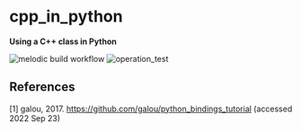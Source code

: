 # cpp_in_python

**Using a C++ class in Python**

![melodic build workflow](https://github.com/HHorimoto/cpp_in_python/actions/workflows/build_test.yml/badge.svg)
![operation_test](https://github.com/HHorimoto/cpp_in_python/actions/workflows/operation_test.yml/badge.svg)

## References
[1] galou, 2017. https://github.com/galou/python_bindings_tutorial (accessed 2022 Sep 23)
